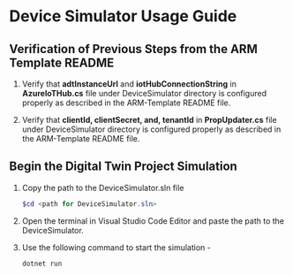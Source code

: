 # Device Simulator Usage Guide

## Verification of Previous Steps from the ARM Template README

1. Verify that **adtInstanceUrl** and **iotHubConnectionString** in **AzureIoTHub.cs** file under DeviceSimulator directory is configured properly as described in the ARM-Template README file.

2. Verify that **clientId, clientSecret, and, tenantId** in **PropUpdater.cs** file under DeviceSimulator directory is configured properly as described in the ARM-Template README file.

##  Begin the Digital Twin Project Simulation

1. Copy the path to the DeviceSimulator.sln file
   
   ```powershell
   $cd <path for DeviceSimulator.sln>

2. Open the terminal in Visual Studio Code Editor and paste the path to the DeviceSimulator.

3. Use the following command to start the simulation - 

   ```powershell
   dotnet run
